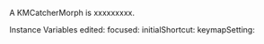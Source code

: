 A KMCatcherMorph is xxxxxxxxx.Instance Variables	edited:		<Object>	focused:		<Object>	initialShortcut:		<Object>	keymapSetting:		<Object>	keystrokes:		<Object>	labelMorph:		<Object>edited	- xxxxxfocused	- xxxxxinitialShortcut	- xxxxxkeymapSetting	- xxxxxkeystrokes	- xxxxxlabelMorph	- xxxxx